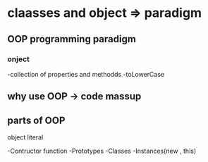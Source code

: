 # claasses and object => paradigm
## OOP programming paradigm
### onject
-collection of properties and methodds 
-toLowerCase

## why use OOP -> code massup


## parts of OOP

object literal

-Contructor function
-Prototypes
-Classes
-Instances(new , this)